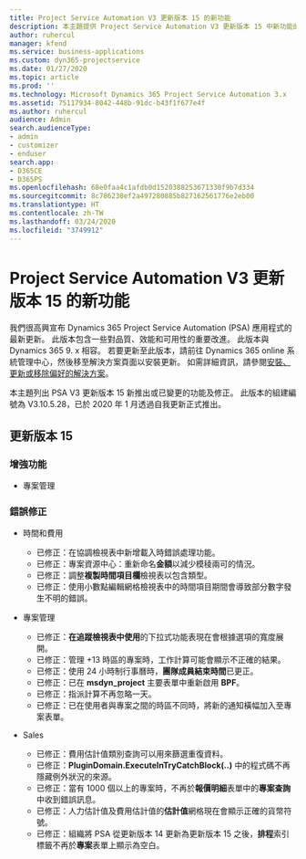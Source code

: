 ```yaml
---
title: Project Service Automation V3 更新版本 15 的新功能
description: 本主題提供 Project Service Automation V3 更新版本 15 中新功能的相關資訊。
author: ruhercul
manager: kfend
ms.service: business-applications
ms.custom: dyn365-projectservice
ms.date: 01/27/2020
ms.topic: article
ms.prod: ''
ms.technology: Microsoft Dynamics 365 Project Service Automation 3.x
ms.assetid: 75117934-8042-448b-91dc-b43f1f677e4f
ms.author: ruhercul
audience: Admin
search.audienceType:
- admin
- customizer
- enduser
search.app:
- D365CE
- D365PS
ms.openlocfilehash: 68e0faa4c1afdb0d1520388253671330f9b7d334
ms.sourcegitcommit: 8c786230ef2a497280885b827162561776e2eb00
ms.translationtype: HT
ms.contentlocale: zh-TW
ms.lasthandoff: 03/24/2020
ms.locfileid: "3749912"
---
```

# <a name="project-service-automation-v3-update-release-15"></a>Project Service Automation V3 更新版本 15 的新功能

我們很高興宣布 Dynamics 365 Project Service Automation (PSA) 應用程式的最新更新。 此版本包含一些對品質、效能和可用性的重要改進。 此版本與 Dynamics 365 9. x 相容。 若要更新至此版本，請前往 Dynamics 365 online 系統管理中心，然後移至解決方案頁面以安裝更新。 如需詳細資訊，請參閱[安裝、更新或移除偏好的解決方案](https://docs.microsoft.com/power-platform/admin/install-remove-preferred-solution)。

本主題列出 PSA V3 更新版本 15 新推出或已變更的功能及修正。 此版本的組建編號為 V3.10.5.28，已於 2020 年 1 月透過自我更新正式推出。

## <a name="update-release-15"></a>更新版本 15 

### <a name="enhancements"></a>增強功能

- 專案管理

### <a name="bug-fixes"></a>錯誤修正

- 時間和費用

  - 已修正：在協調檢視表中新增載入時錯誤處理功能。
  - 已修正：專案資源中心：重新命名**金額**以減少模稜兩可的情況。
  - 已修正：調整**複製時間項目欄**檢視表以包含類型。
  - 已修正：使用小數點編輯網格檢視表中的時間項目期間會導致部分數字發生不明的錯誤。

- 專案管理

  - 已修正：**在追蹤檢視表中使用**的下拉式功能表現在會根據選項的寬度展開。
  - 已修正：管理 +13 時區的專案時，工作計算可能會顯示不正確的結果。
  - 已修正：使用 24 小時制行事曆時，**團隊成員結束時間**已更正。
  - 已修正：已在 **msdyn_project** 主要表單中重新啟用 **BPF**。
  - 已修正：指派計算不再忽略一天。
  - 已修正：已在使用者與專案之間的時區不同時，將新的通知橫幅加入至專案表單。

- Sales

  - 已修正：費用估計值類別查詢可以用來篩選重復資料。
  - 已修正：**PluginDomain.ExecuteInTryCatchBlock(..)** 中的程式碼不再隱藏例外狀況的來源。
  - 已修正：當有 1000 個以上的專案時，不再於**報價明細**表單中的**專案查詢**中收到錯誤訊息。
  - 已修正：人力估計值及費用估計值的**估計值**網格現在會顯示正確的貨幣符號。
  - 已修正：組織將 PSA 從更新版本 14 更新為更新版本 15 之後，**排程**索引標籤不再於**專案**表單上顯示為空白。
